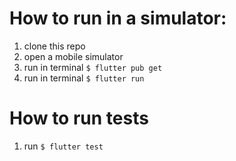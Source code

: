 # How to run in a simulator:
1. clone this repo
2. open a mobile simulator
3. run in terminal `$ flutter pub get`
4. run in terminal `$ flutter run`

# How to run tests
1. run `$ flutter test`